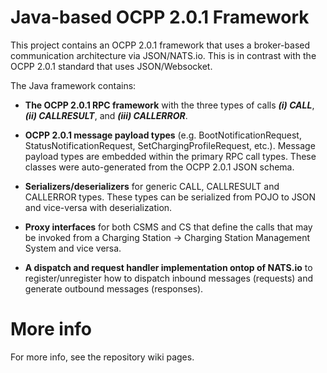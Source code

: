 # Java-based OCPP 2.0.1 Framework
This project contains an OCPP 2.0.1 framework that uses a broker-based communication architecture via JSON/NATS.io. This is in contrast with the OCPP 2.0.1 standard that uses JSON/Websocket.

The Java framework contains:

* **The OCPP 2.0.1 RPC framework** with the three types of calls ***(i) CALL***, ***(ii) CALLRESULT***, and ***(iii) CALLERROR***.

* **OCPP 2.0.1 message payload types** (e.g. BootNotificationRequest, StatusNotificationRequest, SetChargingProfileRequest, etc.). Message payload types are embedded within the primary RPC call types. These classes were auto-generated from the OCPP 2.0.1 JSON schema.

* **Serializers/deserializers** for generic CALL, CALLRESULT and CALLERROR types. These types can be serialized from POJO to JSON and vice-versa with deserialization.

* **Proxy interfaces** for both CSMS and CS that define the calls that may be invoked from a Charging Station -> Charging Station Management System and vice versa.

* **A dispatch and request handler implementation ontop of NATS.io** to register/unregister how to dispatch inbound messages (requests) and generate outbound messages (responses).

# More info
For more info, see the repository wiki pages.